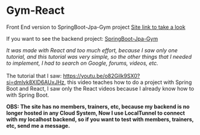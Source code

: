 # Gym-React
Front End version to SpringBoot-Jpa-Gym project
<a href=https://academyservice.com.br> Site link to take a look </a>

If you want to see the backend project: <a href=github.com/guilhermeRizzatto/SpringBoot-Jpa-Gym> SpringBoot-Jpa-Gym </a>

*It was made with React and too much effort, because I saw only one tutorial, and this tutorial was very simple, so the other things that I needed to implement, I had to search on Google, forums, videos, etc.* <br>
<br>
The tutorial that I saw: https://youtu.be/o82GiIk9SX0?si=dmlvk8XID6AUxJHz, this video teaches how to do a project with Spring Boot and React, I saw only the React videos because I already know how to with Spring Boot.

**OBS: The site has no members, trainers, etc, because my backend is no longer hosted in any Cloud System, Now I use LocalTunnel to connect with my localhost backend, so if you want to test with members, trainers, etc, send me a message.**
